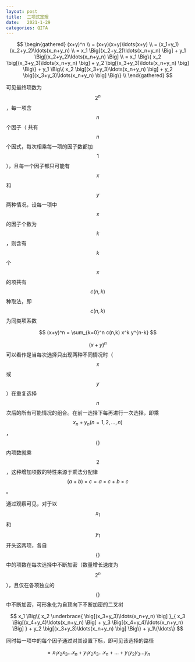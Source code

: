```yaml
---
layout: post
title:  二项式定理
date:   2021-1-29
categories: QITA
---
```


$$
\begin{gathered}
   (x+y)^n \\
   = (x+y)(x+y)\ldots(x+y) \\
   = (x_1+y_1)(x_2+y_2)\ldots(x_n+y_n) \\
   = x_1 \Big[(x_2+y_2)\ldots(x_n+y_n) \Big] + y_1 \Big[(x_2+y_2)\ldots(x_n+y_n) \Big] \\
   = x_1 \Big\{ x_2 \big[(x_3+y_3)\ldots(x_n+y_n) \big] + y_2 \big[(x_3+y_3)\ldots(x_n+y_n) \big] \Big\} + y_1 \Big\{ x_2 \big[(x_3+y_3)\ldots(x_n+y_n) \big] + y_2 \big[(x_3+y_3)\ldots(x_n+y_n) \big] \Big\} \\
\end{gathered}
$$

可见最终项数为 $$2^n$$，每一项含 $$n$$ 个因子（ 共有 $$n$$ 个因式，每次相乘每一项的因子数都加 $$1$$ ），且每一个因子都只可能有 $$x$$ 和 $$y$$ 两种情况，设每一项中 $$x$$ 的因子个数为 $$k$$，则含有 $$k$$ 个 $$x$$ 的项共有 $$c(n,k)$$ 种取法，即 $$c(n,k)$$ 为同类项系数

$$ (x+y)^n = \sum_{k=0}^n c(n,k) x^k y^{n-k} $$

$$ (x+y)^n $$ 可以看作是当每次选择只出现两种不同情况时（ $$ x $$ 或 $$ y $$ ）在重复选择 $$n$$ 次后的所有可能情况的组合。在前一选择下每再进行一次选择，即乘 $$ x_n+y_n (n=1,2,\ldots,n) $$，$$\{ \}$$ 内项数就乘 $$ 2 $$，这种增加项数的特性来源于乘法分配律 $$ (a+b)×c=a×c+b×c $$。

通过观察可见，对于以 $$x_1$$ 和 $$y_1$$ 开头这两项，各自 $$\{ \}$$ 中的项数在每次选择中不断加密（数量增长速度为 $$2^n$$），且仅在各项独立的 $$\{ \}$$ 中不断加密，可形象化为自顶向下不断加密的二叉树

$$ x_1 \Big\{ x_2 \underbrace{ \big[(x_3+y_3)\ldots(x_n+y_n) \big] }_{ x_3 \Big[(x_4+y_4)\ldots(x_n+y_n) \Big] + y_3 \Big[(x_4+y_4)\ldots(x_n+y_n) \Big] } + y_2 \big[(x_3+y_3)\ldots(x_n+y_n) \big] \Big\} + y_1\{\ldots\} $$

同时每一项中的每个因子通过对其设置下标，即可见该选择的路径

$$ = x_1x_2x_3 \ldots x_n + y_1x_2x_3 \ldots x_n + \ldots + y_1y_2y_3 \ldots y_n $$